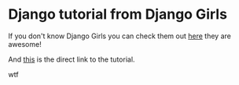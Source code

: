 # Django tutorial from Django Girls

If you don't know Django Girls you can check them out [here](https://djangogirls.org/)
they are awesome!

And [this](https://tutorial.djangogirls.org/) is the direct link to the tutorial.

wtf
